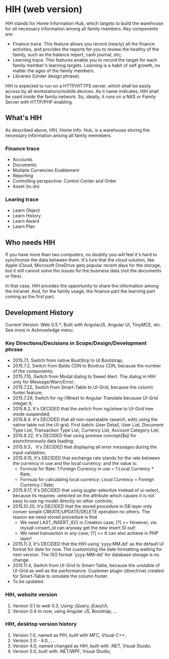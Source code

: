 # HIH (web version)
HIH stands for Home Information Hub, which targets to build the warehouse for all necessary information among all family members. Key components are:
- Finance trace. This feature allows you record (nearly) all the finance activities, and provides the reports for you to review the healthy of the family, such as the balance report, cash journal, etc;
- Learning trace. This features enable you to record the target for each family member's learning targets. Learning is a habit of self growth, no matter the ages of the family members.
- Libraries (Under design phrase). 

HIH is expected to run on a HTTP/HTTPS server, which shall be easily access by all workstations/mobile devices.
As it name indicates, HIH shall be used inside the family network. So, ideally, it runs on a NAS or Family Server with HTTP/PHP enabling.  

## What's HIH
As described above,  HIH, Home Info. Hub, is a warehouse storing the necessary information among all family memebers. 

### Finance trace
- Accounts
- Documents
- Multiple Currencies Enablement
- Reporting
- Controlling perspective: Control Center and Order
- Asset (to do)

### Learing trace
- Learn Object
- Learn History
- Learn Award
- Learn Plan

## Who needs HIH
If you have more than two computers, no doubtly you will feel it's hard to synchronze the data between them. 
It's ture that the cloud solution, like Apple iCloud, Microsoft OneDrive gets popular recent days for the storage, but it still cannot solve the issues for the business data (not the documents or files).

In that case, HIH provides the opportunity to share the information among the intranet.  And, for the family usage, the finance part the learning part coming as the first part.

## Development History
Current Version: Web 0.5.*;
Built with AngularJS, Angular UI, TinyMCE, etc. See more in Acknowledge menu.

### Key Directions/Decisions in Scope/Design/Development phrase
- 2015.7.1, Switch from native BootStrp to UI Bootstrap;
- 2015.7.2, Switch from Baidu CDN to Bootcss CDN, because the number of the components;
- 2015.7.15, Switch from Modal dialog to Sweet Alert. The dialog in HIH only for Message/Warn/Error; 
- 2015.7.22, Switch from Smart-Table to UI-Grid, because the column footer feature;
- 2015.7.29, Switch for ng-i18next to Angular Translate because UI-Grid integer it;
- 2015.8.2, It's DECIDED that the switch from ngJstree to UI-Grid tree mode suspended;
- 2015.8.4. It's DECIDED that all non-operatable (search, edit) using the native table not the UI-grid. First batch: User Detail, User List, Document Type List, Transaction Type List, Currency List, Account Category List;
- 2015.8.22, It's DECIDED that using promise concept($q) for asynchronously data loading;
- 2015.9.3， It's DECIDED that displaying all error messages during the input validation;
- 2015.9.15, It's DECIDED that exchange rate stands for the rate between the currency in use and the local currency; and the value is:
	- Formula for Rate: 1 Foreign Currency in use = 1 Local Currency * Rate;
	- Formula for calculating local currency: Local Currency = Foreign Currency / Rate;
- 2015.9.17, It's DECIDED that using auglar-selectize instead of ui-select, because its requires .selected on the attribute which causes it is not easy to use ng-model directly on other controls;
- 2015.10.20, It's DECIDED that the stored procedure in DB layer only conver simple CREATE/UPDATE/DELETE operation no others. The reason we need stored procedure is  that
	- We need LAST_INSERT_ID() in Creation case; [?] <= However, via mysqli->insert_id can anyway get the new insert ID out!
	- We need transaction in any case; [?] <= It can also achieve in PHP layer!
- 2015.11.3, It's DECIDED that the HIH using 'yyyy.MM.dd' as the default UI format for date for now. The customizing the date formatting waiting for next version. The ISO format 'yyyy-MM-dd' for database storage is no change.
- 2015.11.4, Switch from UI-Grid to Smart-Table, because the unstable of UI-Grid as well as the performance. Customer plugin (directrive) created for Smart-Table to simulate the column footer.
- To be updated.

### HIH, website version 
1. Version 0.1 to web 0.3, Using: jQuery, jEasyUI;
2. Version 0.4 to now, using Angular JS, Boostrap, ...

### HIH, desktop version history
1. Version 1.0, named as PIH, built with MFC, Visual C++;
2. Version 2.0 - 4.0, ....
3. Version 4.0, named changed as HIH, built with .NET, Visual Stuido;
4. Version 5.0, built with .NET/WPF, Visual Studio;



